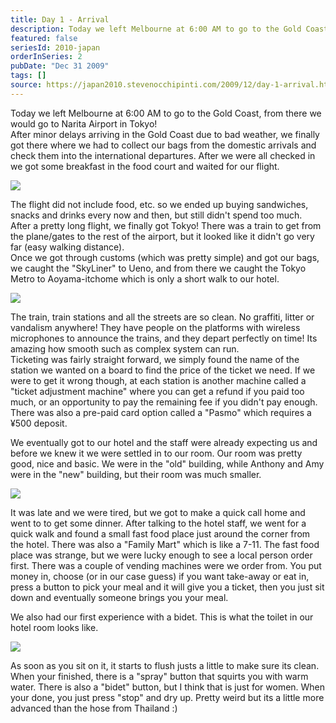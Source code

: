 ```yaml
---
title: Day 1 - Arrival
description: Today we left Melbourne at 6:00 AM to go to the Gold Coast, from there we would go to Narita Airport in Tokyo!  After minor delays arriving ...
featured: false
seriesId: 2010-japan
orderInSeries: 2
pubDate: "Dec 31 2009"
tags: []
source: https://japan2010.stevenocchipinti.com/2009/12/day-1-arrival.html
---
```


Today we left Melbourne at 6:00 AM to go to the Gold Coast, from there we would go to Narita Airport in Tokyo!  
After minor delays arriving in the Gold Coast due to bad weather, we finally got there where we had to collect our bags from the domestic arrivals and check them into the international departures. After we were all checked in we got some breakfast in the food court and waited for our flight.

[![](https://4.bp.blogspot.com/_l2YQkMP1pOU/SzsujjCglfI/AAAAAAAAALc/VztSfe2_wfo/s400/DSC_0005.JPG)](https://4.bp.blogspot.com/_l2YQkMP1pOU/SzsujjCglfI/AAAAAAAAALc/VztSfe2_wfo/s1600-h/DSC_0005.JPG)

The flight did not include food, etc. so we ended up buying sandwiches, snacks and drinks every now and then, but still didn't spend too much.  
After a pretty long flight, we finally got Tokyo! There was a train to get from the plane/gates to the rest of the airport, but it looked like it didn't go very far (easy walking distance).  
Once we got through customs (which was pretty simple) and got our bags, we caught the "SkyLiner" to Ueno, and from there we caught the Tokyo Metro to Aoyama-itchome which is only a short walk to our hotel.

[![](https://4.bp.blogspot.com/_l2YQkMP1pOU/Szsuj6Q7f3I/AAAAAAAAALk/A8n8asV2-ZA/s400/DSC_0031.JPG)](https://4.bp.blogspot.com/_l2YQkMP1pOU/Szsuj6Q7f3I/AAAAAAAAALk/A8n8asV2-ZA/s1600-h/DSC_0031.JPG)

The train, train stations and all the streets are so clean. No graffiti, litter or vandalism anywhere! They have people on the platforms with wireless microphones to announce the trains, and they depart perfectly on time! Its amazing how smooth such as complex system can run.  
Ticketing was fairly straight forward, we simply found the name of the station we wanted on a board to find the price of the ticket we need. If we were to get it wrong though, at each station is another machine called a "ticket adjustment machine" where you can get a refund if you paid too much, or an opportunity to pay the remaining fee if you didn't pay enough.  
There was also a pre-paid card option called a "Pasmo" which requires a ¥500 deposit.

We eventually got to our hotel and the staff were already expecting us and before we knew it we were settled in to our room. Our room was pretty good, nice and basic. We were in the "old" building, while Anthony and Amy were in the "new" building, but their room was much smaller.

[![](https://4.bp.blogspot.com/_l2YQkMP1pOU/SzsuklhAJ2I/AAAAAAAAAL0/v_PLTUx0qog/s400/DSC_0049.JPG)](https://4.bp.blogspot.com/_l2YQkMP1pOU/SzsuklhAJ2I/AAAAAAAAAL0/v_PLTUx0qog/s1600-h/DSC_0049.JPG)

It was late and we were tired, but we got to make a quick call home and went to to get some dinner. After talking to the hotel staff, we went for a quick walk and found a small fast food place just around the corner from the hotel. There was also a "Family Mart" which is like a 7-11. The fast food place was strange, but we were lucky enough to see a local person order first. There was a couple of vending machines were we order from. You put money in, choose (or in our case guess) if you want take-away or eat in, press a button to pick your meal and it will give you a ticket, then you just sit down and eventually someone brings you your meal.

We also had our first experience with a bidet. This is what the toilet in our hotel room looks like.

[![](https://4.bp.blogspot.com/_l2YQkMP1pOU/SzsukQwZRSI/AAAAAAAAALs/PxaAjmRt-I0/s400/DSC_0053.JPG)](https://4.bp.blogspot.com/_l2YQkMP1pOU/SzsukQwZRSI/AAAAAAAAALs/PxaAjmRt-I0/s1600-h/DSC_0053.JPG)

As soon as you sit on it, it starts to flush justs a little to make sure its clean.  
When your finished, there is a "spray" button that squirts you with warm water. There is also a "bidet" button, but I think that is just for women. When your done, you just press "stop" and dry up. Pretty weird but its a little more advanced than the hose from Thailand :)
